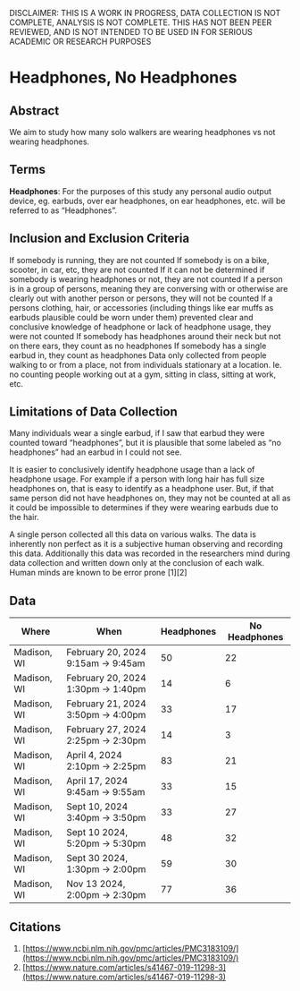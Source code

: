 <span class="disclaimer">DISCLAIMER: THIS IS A WORK IN PROGRESS, DATA COLLECTION IS NOT COMPLETE, ANALYSIS IS NOT COMPLETE. THIS HAS NOT BEEN PEER REVIEWED, AND IS NOT INTENDED TO BE USED IN FOR SERIOUS ACADEMIC OR RESEARCH PURPOSES </span>
# Headphones, No Headphones
## Abstract

We aim to study how many solo walkers are wearing headphones vs not wearing headphones.

## Terms

**Headphones**: For the purposes of this study any personal audio output device, eg. earbuds, over ear headphones, on ear headphones, etc. will be referred to as “Headphones”.

## Inclusion and Exclusion Criteria

If somebody is running, they are not counted
If somebody is on a bike, scooter, in car, etc, they are not counted
If it can not be determined if somebody is wearing headphones or not, they are not counted
If a person is in a group of persons, meaning they are conversing with or otherwise are clearly out with another person or persons, they will not be counted
If a persons clothing, hair, or accessories (including things like ear muffs as earbuds plausible could be worn under them) prevented clear and conclusive knowledge of headphone or lack of headphone usage, they were not counted
If somebody has headphones around their neck but not on there ears, they count as no headphones
If somebody has a single earbud in, they count as headphones
Data only collected from people walking to or from a place, not from individuals stationary at a location. Ie. no counting people working out at a gym, sitting in class, sitting at work, etc. 

## Limitations of Data Collection

Many individuals wear a single earbud, if I saw that earbud they were counted toward “headphones”, but it is plausible that some labeled as “no headphones” had an earbud in I could not see.

It is easier to conclusively identify headphone usage than a lack of headphone usage. For example if a person with long hair has full size headphones on, that is easy to identify as a headphone user. But, if that same person did not have headphones on, they may not be counted at all as it could be impossible to determines if they were wearing earbuds due to the hair.

A single person collected all this data on various walks. The data is inherently non perfect as it is a subjective human observing and recording this data. Additionally this data was recorded in the researchers mind during data collection and written down only at the conclusion of each walk. Human minds are known to be error prone \[1]\[2]

## Data

| Where       | When                              | Headphones | No Headphones |
| ----------- | --------------------------------- | ---------- | ------------- |
| Madison, WI | February 20, 2024 9:15am → 9:45am | 50         | 22            |
| Madison, WI | February 20, 2024 1:30pm → 1:40pm | 14         | 6             |
| Madison, WI | February 21, 2024 3:50pm → 4:00pm | 33         | 17            |
| Madison, WI | February 27, 2024 2:25pm → 2:30pm | 14         | 3             |
| Madison, WI | April 4, 2024 2:10pm → 2:25pm     | 83         | 21            |
| Madison, WI | April 17, 2024 9:45am → 9:55am    | 33         | 15            |
| Madison, WI | Sept 10, 2024 3:40pm → 3:50pm     | 33         | 27            |
| Madison, WI | Sept 10 2024, 5:20pm → 5:30pm     | 48         | 32            |
| Madison, WI | Sept 30 2024, 1:30pm → 2:00pm     | 59         | 30            |
| Madison, WI | Nov 13 2024, 2:00pm -> 2:30pm     | 77         | 36            |

## Citations

1. [https://www.ncbi.nlm.nih.gov/pmc/articles/PMC3183109/](https://www.ncbi.nlm.nih.gov/pmc/articles/PMC3183109/)
2. [https://www.nature.com/articles/s41467-019-11298-3](https://www.nature.com/articles/s41467-019-11298-3)


